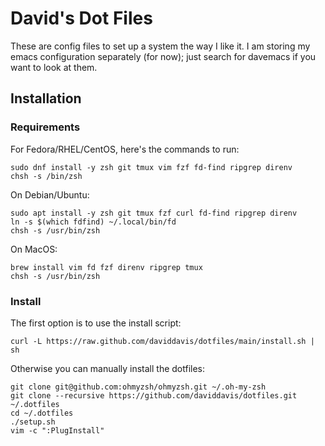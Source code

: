 David's Dot Files
=================

These are config files to set up a system the way I like it. I am storing my emacs configuration
separately (for now); just search for davemacs if you want to look at them.

Installation
-----------

### Requirements

For Fedora/RHEL/CentOS, here's the commands to run:

```
sudo dnf install -y zsh git tmux vim fzf fd-find ripgrep direnv
chsh -s /bin/zsh
```

On Debian/Ubuntu:

```
sudo apt install -y zsh git tmux fzf curl fd-find ripgrep direnv
ln -s $(which fdfind) ~/.local/bin/fd
chsh -s /usr/bin/zsh
```

On MacOS:

```
brew install vim fd fzf direnv ripgrep tmux
chsh -s /usr/bin/zsh
```

### Install

The first option is to use the install script:

    curl -L https://raw.github.com/daviddavis/dotfiles/main/install.sh | sh


Otherwise you can manually install the dotfiles:

    git clone git@github.com:ohmyzsh/ohmyzsh.git ~/.oh-my-zsh
    git clone --recursive https://github.com/daviddavis/dotfiles.git ~/.dotfiles
    cd ~/.dotfiles
    ./setup.sh
    vim -c ":PlugInstall"
